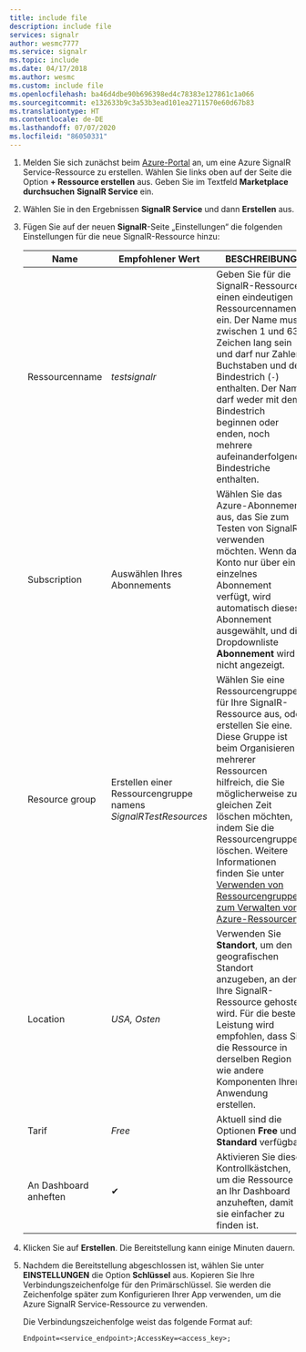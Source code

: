 ```yaml
---
title: include file
description: include file
services: signalr
author: wesmc7777
ms.service: signalr
ms.topic: include
ms.date: 04/17/2018
ms.author: wesmc
ms.custom: include file
ms.openlocfilehash: ba46d4dbe90b696398ed4c78383e127861c1a066
ms.sourcegitcommit: e132633b9c3a53b3ead101ea2711570e60d67b83
ms.translationtype: HT
ms.contentlocale: de-DE
ms.lasthandoff: 07/07/2020
ms.locfileid: "86050331"
---
```

1. Melden Sie sich zunächst beim [Azure-Portal](https://portal.azure.com) an, um eine Azure SignalR Service-Ressource zu erstellen. Wählen Sie links oben auf der Seite die Option **+ Ressource erstellen** aus. Geben Sie im Textfeld **Marketplace durchsuchen** **SignalR Service** ein.

2. Wählen Sie in den Ergebnissen **SignalR Service** und dann **Erstellen** aus.

3. Fügen Sie auf der neuen **SignalR**-Seite „Einstellungen“ die folgenden Einstellungen für die neue SignalR-Ressource hinzu:

    | Name | Empfohlener Wert | BESCHREIBUNG |
    | ---- | ----------------- | ----------- |
    | Ressourcenname | *testsignalr* | Geben Sie für die SignalR-Ressource einen eindeutigen Ressourcennamen ein. Der Name muss zwischen 1 und 63 Zeichen lang sein und darf nur Zahlen, Buchstaben und den Bindestrich (`-`) enthalten. Der Name darf weder mit dem Bindestrich beginnen oder enden, noch mehrere aufeinanderfolgende Bindestriche enthalten.|
    | Subscription | Auswählen Ihres Abonnements |  Wählen Sie das Azure-Abonnement aus, das Sie zum Testen von SignalR verwenden möchten. Wenn das Konto nur über ein einzelnes Abonnement verfügt, wird automatisch dieses Abonnement ausgewählt, und die Dropdownliste **Abonnement** wird nicht angezeigt.|
    | Resource group | Erstellen einer Ressourcengruppe namens *SignalRTestResources*| Wählen Sie eine Ressourcengruppe für Ihre SignalR-Ressource aus, oder erstellen Sie eine. Diese Gruppe ist beim Organisieren mehrerer Ressourcen hilfreich, die Sie möglicherweise zur gleichen Zeit löschen möchten, indem Sie die Ressourcengruppe löschen. Weitere Informationen finden Sie unter [Verwenden von Ressourcengruppen zum Verwalten von Azure-Ressourcen](../articles/azure-resource-manager/management/overview.md). |
    | Location | *USA, Osten* | Verwenden Sie **Standort**, um den geografischen Standort anzugeben, an dem Ihre SignalR-Ressource gehostet wird. Für die beste Leistung wird empfohlen, dass Sie die Ressource in derselben Region wie andere Komponenten Ihrer Anwendung erstellen. |
    | Tarif | *Free* | Aktuell sind die Optionen **Free** und **Standard** verfügbar. |
    | An Dashboard anheften | ✔ | Aktivieren Sie dieses Kontrollkästchen, um die Ressource an Ihr Dashboard anzuheften, damit sie einfacher zu finden ist. |

4. Klicken Sie auf **Erstellen**. Die Bereitstellung kann einige Minuten dauern.

5. Nachdem die Bereitstellung abgeschlossen ist, wählen Sie unter **EINSTELLUNGEN** die Option **Schlüssel** aus. Kopieren Sie Ihre Verbindungszeichenfolge für den Primärschlüssel. Sie werden die Zeichenfolge später zum Konfigurieren Ihrer App verwenden, um die Azure SignalR Service-Ressource zu verwenden.

    Die Verbindungszeichenfolge weist das folgende Format auf:
    
    `Endpoint=<service_endpoint>;AccessKey=<access_key>;`

